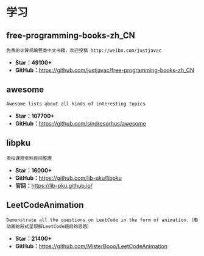 # 学习

## free-programming-books-zh_CN

    免费的计算机编程类中文书籍，欢迎投稿 http://weibo.com/justjavac

* **Star：49100+**
* **GitHub：**<https://github.com/justjavac/free-programming-books-zh_CN>

## awesome

    Awesome lists about all kinds of interesting topics

* **Star：107700+**
* **GitHub：**<https://github.com/sindresorhus/awesome>

## libpku

    贵校课程资料民间整理

* **Star：16000+**
* **GitHub：**<https://github.com/lib-pku/libpku>
* **官网：**<https://lib-pku.github.io/>

## LeetCodeAnimation

    Demonstrate all the questions on LeetCode in the form of animation.（用动画的形式呈现解LeetCode题目的思路）

* **Star：21400+**
* **GitHub：**<https://github.com/MisterBooo/LeetCodeAnimation>